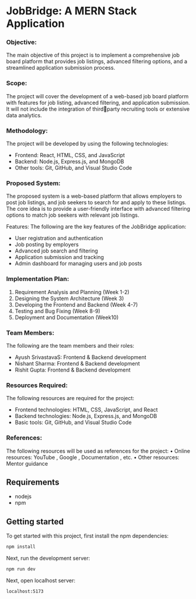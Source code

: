 # JobBridge: A MERN Stack Application


### Objective:
The main objective of this project is to implement a comprehensive job board platform that 
provides job listings, advanced filtering options, and a streamlined application submission process.

  
### Scope:
The project will cover the development of a web-based job board platform with features for job 
listing, advanced filtering, and application submission. It will not include the integration of thirdparty recruiting tools or extensive data analytics.

### Methodology:
The project will be developed by using the following technologies:
* 	Frontend: React, HTML, CSS, and JavaScript
* 	Backend: Node.js, Express.js, and MongoDB
* 	Other tools: Git, GitHub, and Visual Studio Code

### Proposed System:
The proposed system is a web-based platform that allows employers to post job listings, and job 
seekers to search for and apply to these listings. The core idea is to provide a user-friendly interface 
with advanced filtering options to match job seekers with relevant job listings.

Features:
The following are the key features of the JobBridge application:
* User registration and authentication
* Job posting by employers
* Advanced job search and filtering
* Application submission and tracking
* Admin dashboard for managing users and job posts


### Implementation Plan:
1. Requirement Analysis and Planning (Week 1-2)
2. Designing the System Architecture (Week 3)
3. Developing the Frontend and Backend (Week 4-7)
4. Testing and Bug Fixing (Week 8-9)
5. Deployment and Documentation (Week10)

### Team Members:
The following are the team members and their roles:
* Ayush SrivastavaS: Frontend & Backend development
* Nishant Sharma: Frontend & Backend development
* Rishit Gupta: Frontend & Backend development

### Resources Required:
The following resources are required for the project:
* 	Frontend technologies: HTML, CSS, JavaScript, and React
* 	Backend technologies: Node.js, Express.js, and MongoDB
* 	Basic tools: Git, GitHub, and Visual Studio Code

### References:
The following resources will be used as references for the project:
• Online resources: YouTube , Google , Documentation , etc.
• Other resources: Mentor guidance

## Requirements

- nodejs
- npm

## Getting started

To get started with this project, first install the npm dependencies:

```bash
npm install
```

Next, run the development server:

```bash
npm run dev
```
Next, open localhost server:

```bash
localhost:5173
```










